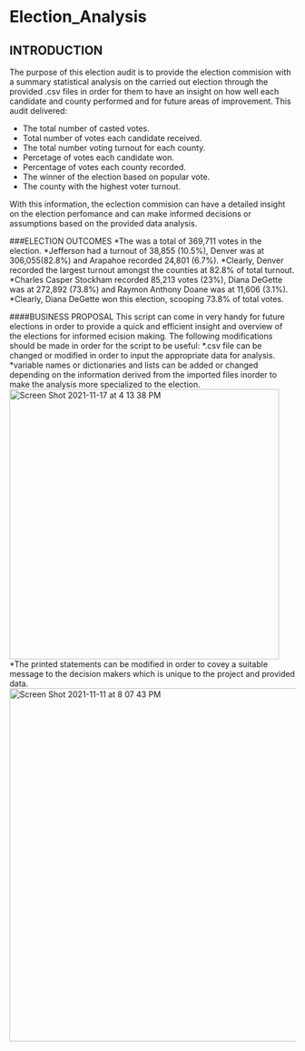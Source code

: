 # Election_Analysis
## INTRODUCTION
The purpose of this election audit is to provide the election commision with a summary statistical analysis on the carried out election through the provided .csv files in order for them to have an insight on how well each candidate and county performed and for future areas of improvement. This audit delivered:
* The total number of casted votes.
* Total number of votes each candidate received.
* The total number voting turnout for each county.
* Percetage of votes each candidate won.
* Percentage of votes each county recorded.
* The winner of the election based on popular vote.
* The county with the highest voter turnout.

With this information, the eclection commision can have a detailed insight on the election perfomance and can make informed decisions or assumptions based on the provided data analysis.

###ELECTION OUTCOMES
*The was a total of 369,711 votes in the election.
*Jefferson had a turnout of 38,855 (10.5%), Denver was at 306,055(82.8%) and Arapahoe recorded 24,801 (6.7%).
*Clearly, Denver recorded the largest turnout amongst the counties at 82.8% of total turnout.
*Charles Casper Stockham recorded 85,213 votes (23%), Diana DeGette was at 272,892 (73.8%) and Raymon Anthony Doane was at 11,606 (3.1%).
*Clearly, Diana DeGette won this election, scooping 73.8% of total votes.


####BUSINESS PROPOSAL
This script can come in very handy for future elections in order to provide a quick and efficient insight and overview of the elections for informed ecision making.
The following modifications should be made in order for the script to be useful:
*.csv file can be changed or modified in order to input the appropriate data for analysis.
*variable names or dictionaries and lists can be added or changed depending on the information derived from the imported files inorder to make the analysis more specialized to the election.
<img width="475" alt="Screen Shot 2021-11-17 at 4 13 38 PM" src="https://user-images.githubusercontent.com/93164021/142283390-25d4d685-5e43-46c1-b45c-65edf8a3b934.png">
*The printed statements can be modified in order to covey a suitable message to the decision makers which is unique to the project and provided data.
<img width="621" alt="Screen Shot 2021-11-11 at 8 07 43 PM" src="https://user-images.githubusercontent.com/93164021/142283220-db78e59b-906c-44f2-845a-ddd3f23f8616.png">


